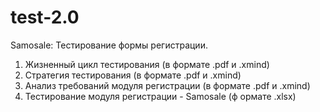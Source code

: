 # test-2.0
Samosale: Тестирование формы регистрации.

1. Жизненный цикл тестирования (в формате .pdf и .xmind)
2. Стратегия тестирования (в формате .pdf и .xmind)
3. Анализ требований модуля регистрации (в формате .pdf и .xmind)
4. Тестирование модуля регистрации - Samosale (ф ормате .xlsx)
